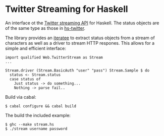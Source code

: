 # Twitter Streaming for Haskell

An interface ot the
[Twitter streaming API](http://dev.twitter.com/pages/streaming_api)
for Haskell. The status objects are of the same type as those in
[hs-twitter](http://hackage.haskell.org/package/hs-twitter).

The library provides an [iteratee](http://okmij.org/ftp/Streams.html) 
to extract status objects from a stream of characters as well as a 
driver to stream HTTP respones. This allows for a simple and efficient 
interface:

    import qualified Web.TwitterStream as Stream
    ...

    Stream.driver (Stream.BasicAuth "user" "pass") Stream.Sample $ do
      status <- Stream.status
      case status of
        Just status -> do something...
        Nothing -> parse fail..

Build via cabal:

    $ cabal configure && cabal build

The build the included example:

    $ ghc --make stream.hs
    $ ./stream username password
